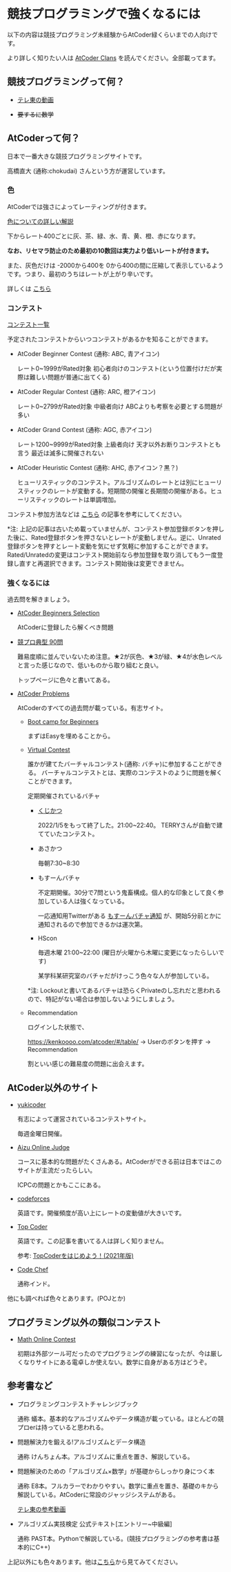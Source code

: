 # 競技プログラミングで強くなるには

以下の内容は競技プログラミング未経験からAtCoder緑くらいまでの人向けです。

より詳しく知りたい人は [AtCoder Clans](https://kato-hiro.github.io/AtCoderClans/#gsc.tab=0)
を読んでください。全部載ってます。

## 競技プログラミングって何？

- [テレ東の動画](https://www.youtube.com/watch?v=WGNQrH0AV2k)

- <s>要するに数学</s>

## AtCoderって何？

日本で一番大きな競技プログラミングサイトです。

高橋直大 (通称:chokudai) さんという方が運営しています。

### 色

AtCoderでは強さによってレーティングが付きます。

[色についての詳しい解説](https://chokudai.hatenablog.com/entry/2019/02/11/155904)

下からレート400ごとに灰、茶、緑、水、青、黄、橙、赤になります。

<b>なお、リセマラ防止のため最初の10数回は実力より低いレートが付きます。</b>

また、灰色だけは -2000から400を 0から400の間に圧縮して表示しているようです。つまり、最初のうちはレートが上がり辛いです。

詳しくは [こちら](https://magurofly.blogspot.com/2020/10/atcodertourist.html)

### コンテスト

[コンテスト一覧](https://atcoder.jp/contests/)

予定されたコンテストからいつコンテストがあるかを知ることができます。

- AtCoder Beginner Contest (通称: ABC, 青アイコン)

  レート0~1999がRated対象  初心者向けのコンテスト(という位置付けだが実際は難しい問題が普通に出てくる)

- AtCoder Regular Contest (通称: ARC, 橙アイコン)

  レート0~2799がRated対象 中級者向け ABCよりも考察を必要とする問題が多い

- AtCoder Grand Contest (通称: AGC, 赤アイコン)
  
  レート1200~9999がRated対象 上級者向け 天才以外お断りコンテストとも言う 最近は滅多に開催されない

- AtCoder Heuristic Contest (通称: AHC, 赤アイコン？黒？)
  
  ヒューリスティックのコンテスト。アルゴリズムのレートとは別にヒューリスティックのレートが変動する。短期間の開催と長期間の開催がある。ヒューリスティックのレートは単調増加。


コンテスト参加方法などは [こちら](https://qiita.com/snaruse0608/items/9ef0f2f5b190f142cb80)  の記事を参考にしてください。

*注: 上記の記事は古いため載っていませんが、コンテスト参加登録ボタンを押した後に、Rated登録ボタンを押さないとレートが変動しません。逆に、Unrated登録ボタンを押すとレート変動を気にせず気軽に参加することができます。Rated/Unratedの変更はコンテスト開始前なら参加登録を取り消してもう一度登録し直すと再選択できます。コンテスト開始後は変更できません。

### 強くなるには

過去問を解きましょう。

- [AtCoder Beginners Selection](https://atcoder.jp/contests/abs)

  AtCoderに登録したら解くべき問題


- [競プロ典型 90問](https://atcoder.jp/contests/typical90)

  難易度順に並んでいないため注意。★2が灰色、★3が緑、★4が水色レベルと言った感じなので、低いものから取り組むと良い。

  トップページに色々と書いてある。

- [AtCoder Problems](https://kenkoooo.com/atcoder/#/table/)

  AtCoderのすべての過去問が載っている。有志サイト。

  - [Boot camp for Beginners](https://kenkoooo.com/atcoder/#/training/Boot%20camp%20for%20Beginners)

    まずはEasyを埋めることから。

  - [Virtual Contest](https://kenkoooo.com/atcoder/#/contest/recent)

    誰かが建てたバーチャルコンテスト(通称: バチャ)に参加することができる。
  バーチャルコンテストとは、実際のコンテストのように問題を解くことができます。
  
    定期開催されているバチャ

    - [くじかつ](https://www.terry-u16.net/entry/kujikatsu-contest)
  
      2022/1/5をもって終了した。21:00~22:40。 TERRYさんが自動で建てていたコンテスト。

    - あさかつ
  
      毎朝7:30~8:30

    - もすーんバチャ

      不定期開催。30分で7問という鬼畜構成。個人的な印象として良く参加している人は強くなっている。

      一応通知用Twitterがある [もすーんバチャ通知](https://twitter.com/Mosoon_V) が、開始5分前とかに通知されるので参加できるかは運次第。

    - HScon

      毎週木曜 21:00~22:00 (曜日が火曜から木曜に変更になったらしいです)

      某学科某研究室のバチャだがけっこう色々な人が参加している。

    *注: Lockoutと書いてあるバチャは恐らくPrivateのし忘れだと思われるので、特記がない場合は参加しないようにしましょう。
  
  - Recommendation

    ログインした状態で、

    https://kenkoooo.com/atcoder/#/table/ -> Userのボタンを押す -> Recommendation 

    割といい感じの難易度の問題に出会えます。

## AtCoder以外のサイト

- [yukicoder](https://yukicoder.me/)

  有志によって運営されているコンテストサイト。
  
  毎週金曜日開催。

- [Aizu Online Judge](https://onlinejudge.u-aizu.ac.jp/home)

  コースに基本的な問題がたくさんある。AtCoderができる前は日本ではこのサイトが主流だったらしい。

  ICPCの問題とかもここにある。

- [codeforces](https://codeforces.com/)

  英語です。開催頻度が高い上にレートの変動値が大きいです。

- [Top Coder](https://www.topcoder.com/)

  英語です。この記事を書いてる人は詳しく知りません。

  参考: [TopCoderをはじめよう！(2021年版)](https://qiita.com/recuraki/items/a359624c2981e82853d5)

- [Code Chef](https://www.codechef.com/)

  通称インド。

他にも調べれば色々とあります。(POJとか)

## プログラミング以外の類似コンテスト

- [Math Online Contest](https://onlinemathcontest.com/)

  初期は外部ツール可だったのでプログラミングの練習になったが、今は厳しくなりサイトにある電卓しか使えない。数学に自身がある方はどうぞ。

## 参考書など

- プログラミングコンテストチャレンジブック
  
  通称 蟻本。基本的なアルゴリズムやデータ構造が載っている。ほとんどの競プロerは持っていると思われる。

- 問題解決力を鍛える!アルゴリズムとデータ構造

  通称 けんちょん本。アルゴリズムに重点を置き、解説している。

- 問題解決のための「アルゴリズム×数学」が基礎からしっかり身につく本

  通称 E8本。フルカラーでわかりやすい。数学に重点を置き、基礎のキから解説している。AtCoderに常設のジャッジシステムがある。
  
  [テレ東の参考動画](https://www.youtube.com/watch?v=TqmcWg1aeZc)

- アルゴリズム実技検定 公式テキスト\[エントリー~中級編\]

  通称 PAST本。Pythonで解説している。(競技プログラミングの参考書は基本的にC++)

上記以外にも色々あります。他は[こちら](https://kato-hiro.github.io/AtCoderClans/media#%E6%9B%B8%E7%B1%8D)から見てみてください。



